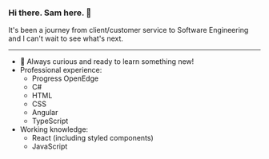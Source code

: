 ### Hi there. Sam here. 👋

It's been a journey from client/customer service to Software Engineering and I can't wait to see what's next.
- - - -

- 🤔 Always curious and ready to learn something new!
- Professional experience:
  - Progress OpenEdge
  - C#
  - HTML
  - CSS
  - Angular
  - TypeScript
- Working knowledge:
  - React (including styled components)
  - JavaScript
  
<!--
**sammansch/sammansch** is a ✨ _special_ ✨ repository because its `README.md` (this file) appears on your GitHub profile.

Here are some ideas to get you started:

- 🔭 I’m currently working on ...
- 🌱 I’m currently learning ...
- 👯 I’m looking to collaborate on ...
- 🤔 I’m looking for help with ...
- 💬 Ask me about ...
- 📫 How to reach me: ...
- 😄 Pronouns: ...
- ⚡ Fun fact: ...
-->
